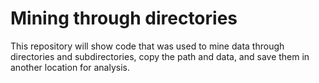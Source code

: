 # Mining through directories

This repository will show code that was used to mine data through directories and subdirectories, copy the path and data, and save them in another location for analysis.
